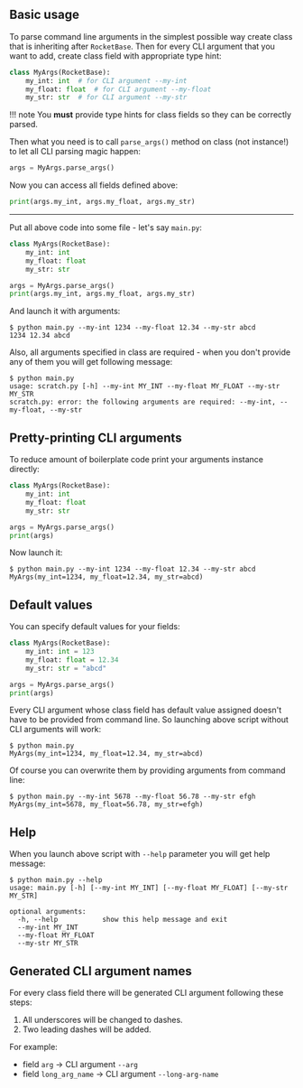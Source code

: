 ## Basic usage

To parse command line arguments in the simplest possible way create class that is inheriting after `RocketBase`. Then
for every CLI argument that you want to add, create class field with appropriate type hint:
```python
class MyArgs(RocketBase):
    my_int: int  # for CLI argument --my-int
    my_float: float  # for CLI argument --my-float
    my_str: str  # for CLI argument --my-str
```

!!! note
    You **must** provide type hints for class fields so they can be correctly parsed.

Then what you need is to call `parse_args()` method on class (not instance!) to let all CLI parsing magic
happen:
```python
args = MyArgs.parse_args()
```

Now you can access all fields defined above:
```python
print(args.my_int, args.my_float, args.my_str)
```

---

Put all above code into some file - let's say `main.py`:
```python
class MyArgs(RocketBase):
    my_int: int
    my_float: float
    my_str: str

args = MyArgs.parse_args()
print(args.my_int, args.my_float, args.my_str)
```

And launch it with arguments:
```
$ python main.py --my-int 1234 --my-float 12.34 --my-str abcd
1234 12.34 abcd
```

Also, all arguments specified in class are required - when you don't provide any of them you will get following message:
```
$ python main.py
usage: scratch.py [-h] --my-int MY_INT --my-float MY_FLOAT --my-str MY_STR
scratch.py: error: the following arguments are required: --my-int, --my-float, --my-str
```

## Pretty-printing CLI arguments

To reduce amount of boilerplate code print your arguments instance directly:
```python
class MyArgs(RocketBase):
    my_int: int
    my_float: float
    my_str: str

args = MyArgs.parse_args()
print(args)
```

Now launch it:
```
$ python main.py --my-int 1234 --my-float 12.34 --my-str abcd
MyArgs(my_int=1234, my_float=12.34, my_str=abcd)
```

## Default values

You can specify default values for your fields:
```python
class MyArgs(RocketBase):
    my_int: int = 123
    my_float: float = 12.34
    my_str: str = "abcd"

args = MyArgs.parse_args()
print(args)
```

Every CLI argument whose class field has default value assigned doesn't have to be provided from command line. So
launching above script without CLI arguments will work:
```
$ python main.py
MyArgs(my_int=1234, my_float=12.34, my_str=abcd)
```

Of course you can overwrite them by providing arguments from command line:
```
$ python main.py --my-int 5678 --my-float 56.78 --my-str efgh
MyArgs(my_int=5678, my_float=56.78, my_str=efgh)
```

## Help

When you launch above script with `--help` parameter you will get help message:
```
$ python main.py --help
usage: main.py [-h] [--my-int MY_INT] [--my-float MY_FLOAT] [--my-str MY_STR]

optional arguments:
  -h, --help           show this help message and exit
  --my-int MY_INT
  --my-float MY_FLOAT
  --my-str MY_STR
```

## Generated CLI argument names

For every class field there will be generated CLI argument following these steps:

1. All underscores will be changed to dashes.
1. Two leading dashes will be added.

For example:

* field `arg` -> CLI argument `--arg`
* field `long_arg_name` -> CLI argument `--long-arg-name`
